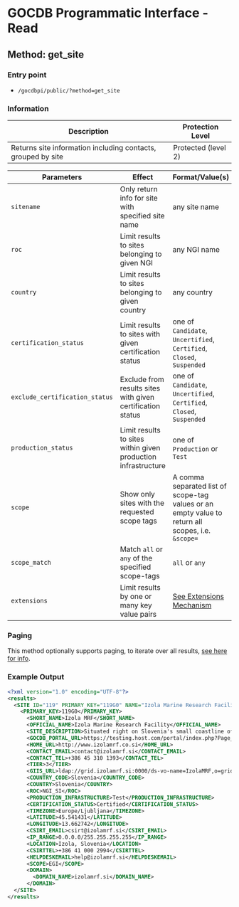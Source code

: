 # GOCDB Programmatic Interface - Read

## Method: get_site

### Entry point

- `/gocdbpi/public/?method=get_site`

### Information

| Description | Protection Level |
| - | - |
| Returns site information including contacts, grouped by site | Protected (level 2) |

| Parameters | Effect | Format/Value(s) | Default | Example |
| - | - | - | - | - |
| `sitename` | Only return info for site with specified site name | any site name | `all` | `?method=get_site&sitename=Izola MRF` |
| `roc` | Limit results to sites belonging to given NGI | any NGI name | `all` | `?method=get_site&roc=NGI_SI` |
| `country` | Limit results to sites belonging to given country | any country | `all` | `?method=get_site&country=Slovenia` |
| `certification_status` | Limit results to sites with given certification status | one of `Candidate`, `Uncertified`, `Certified`, `Closed`, `Suspended` | `all` | `?method=get_site&certification_status=Certified` |
| `exclude_certification_status` | Exclude from results sites with given certification status | one of `Candidate`, `Uncertified`, `Certified`, `Closed`, `Suspended` | none | `?method=get_site&exclude_certification_status=Closed` |
| `production_status` | Limit results to sites within given production infrastructure | one of `Production` or `Test` | `all` | `?method=get_site&production_status=Production` |
| `scope` | Show only sites with the requested scope tags | A comma separated list of scope-tag values or an empty value to return all scopes, i.e. `&scope=` | instance dependant | `?method=get_site&scope=EGI` |
| `scope_match` | Match `all` or `any` of the specified scope-tags | `all` or `any` | `all` | `?method=get_site&scope=Local,EGI&scope_match=any` |
| `extensions` | Limit results by one or many key value pairs | [See Extensions Mechanism](https://docs.egi.eu/internal/configuration-database/extension-properties/) | none | `?method=get_site&extensions=(KeyName=KeyValue)` |

### Paging

This method optionally supports paging, to iterate over all results,
[see here for info](https://wiki.egi.eu/wiki/GOCDB/notifications#Optional_Cursor_Paging_on_Read_API).

### Example Output

```xml
<?xml version="1.0" encoding="UTF-8"?>
<results>
  <SITE ID="119" PRIMARY_KEY="119G0" NAME="Izola Marine Research Facility">
    <PRIMARY_KEY>119G0</PRIMARY_KEY>
      <SHORT_NAME>Izola MRF</SHORT_NAME>
      <OFFICIAL_NAME>Izola Marine Research Facility</OFFICIAL_NAME>
      <SITE_DESCRIPTION>Situated right on Slovenia's small coastline of the Adriatic Sea, the Izola Marine Research Facility is Slovenia's hub for all things ocean research.</SITE_DESCRIPTION>
      <GOCDB_PORTAL_URL>https://testing.host.com/portal/index.php?Page_Type=View_Object&amp;amp;object_id=119&amp;amp;grid_id=0</GOCDB_PORTAL_URL>
      <HOME_URL>http://www.izolamrf.co.si</HOME_URL>
      <CONTACT_EMAIL>contact@izolamrf.si</CONTACT_EMAIL>
      <CONTACT_TEL>+386 45 310 1393</CONTACT_TEL>
      <TIER>3</TIER>
      <GIIS_URL>ldap://grid.izolamrf.si:0000/ds-vo-name=IzolaMRF,o=grid</GIIS_URL>
      <COUNTRY_CODE>Slovenia</COUNTRY_CODE>
      <COUNTRY>Slovenia</COUNTRY>
      <ROC>NGI_SI</ROC>
      <PRODUCTION_INFRASTRUCTURE>Test</PRODUCTION_INFRASTRUCTURE>
      <CERTIFICATION_STATUS>Certified</CERTIFICATION_STATUS>
      <TIMEZONE>Europe/Ljubljana</TIMEZONE>
      <LATITUDE>45.541431</LATITUDE>
      <LONGITUDE>13.662742</LONGITUDE>
      <CSIRT_EMAIL>csirt@izolamrf.si</CSIRT_EMAIL>
      <IP_RANGE>0.0.0.0/255.255.255.255</IP_RANGE>
      <LOCATION>Izola, Slovenia</LOCATION>
      <CSIRTTEL>+386 41 000 2994</CSIRTTEL>
      <HELPDESKEMAIL>help@izolamrf.si</HELPDESKEMAIL>
      <SCOPE>EGI</SCOPE>
      <DOMAIN>
        <DOMAIN_NAME>izolamrf.si</DOMAIN_NAME>
      </DOMAIN>
  </SITE>
</results>
```

